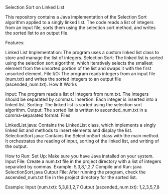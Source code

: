 Selection Sort on Linked List

This repository contains a Java implementation of the Selection Sort algorithm applied to a singly linked list. The code reads a list of integers from an input file, sorts them using the selection sort method, and writes the sorted list to an output file.

Features:

Linked List Implementation: The program uses a custom linked list class to store and manage the list of integers.
Selection Sort: The linked list is sorted using the selection sort algorithm, which iteratively selects the smallest element from the unsorted portion of the list and swaps it with the first unsorted element.
File I/O: The program reads integers from an input file (num.txt) and writes the sorted integers to an output file (ascended_num.txt).
How It Works

Input: The program reads a list of integers from num.txt. The integers should be separated by commas.
Insertion: Each integer is inserted into a linked list.
Sorting: The linked list is sorted using the selection sort algorithm.
Output: The sorted list is written to ascended_num.txt in a comma-separated format.
Files

LinkedList.java: Contains the LinkedList class, which implements a singly linked list and methods to insert elements and display the list.
SelectionSort.java: Contains the SelectionSort class with the main method. It orchestrates the reading of input, sorting of the linked list, and writing of the output.

How to Run:
Set Up: Make sure you have Java installed on your system.
Input File: Create a num.txt file in the project directory with a list of integers separated by commas. 
Example:
5,3,8,1,2,7
Compile and Run:
java SelectionSort.java
Output File: After running the program, check the ascended_num.txt file in the project directory for the sorted list.

Example:
Input (num.txt):
5,3,8,1,2,7
Output (ascended_num.txt):
1,2,3,5,7,8
